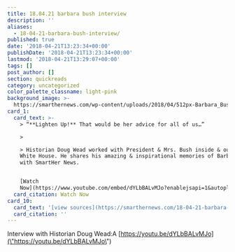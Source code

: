 ```yaml
---
title: 18.04.21 barbara bush interview
description: ''
aliases:
  - 18-04-21-barbara-bush-interview/
published: true
date: '2018-04-21T13:23:34+00:00'
publishDate: '2018-04-21T13:23:34+00:00'
lastmod: '2018-04-21T13:29:07+00:00'
tags: []
post_author: []
section: quickreads
category: uncategorized
color_palette_classname: light-pink
background_image: >-
  https://smarthernews.com/wp-content/uploads/2018/04/512px-Barbara_Bush_at_LBJ_Presidential_Library.jpg
card_1:
  card_text: >-
    > “**Lighten Up!** That would be her advice for all of us…”

    > 

    > Historian Doug Wead worked with President & Mrs. Bush inside & outside the
    White House. He shares his amazing & inspirational memories of Barbara Bush
    with SmartHer News.


    [Watch
    Now](https://www.youtube.com/embed/dYLbBALvMJo?enablejsapi=1&autoplay=1&rel=0)
  card_citation: Watch Now
card_10:
  card_text: '[view sources](https://smarthernews.com/18-04-21-barbara-bush-interview/)'
  card_citation: ''
---
```

Interview with Historian Doug Wead:A [https://youtu.be/dYLbBALvMJo](\"https://youtu.be/dYLbBALvMJo\")